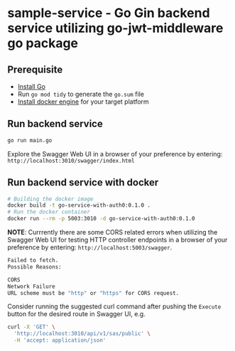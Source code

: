 # sample-service - Go Gin backend service utilizing go-jwt-middleware go package

## Prerequisite

- [Install Go](https://go.dev/doc/install)
- Run `go mod tidy` to generate the `go.sum` file
- [Install docker engine](https://docs.docker.com/engine/install/) for your target platform

## Run backend service 

```sh
go run main.go
```

Explore the Swagger Web UI in a browser of your preference by entering: `http://localhost:3010/swagger/index.html`

## Run backend service with docker

```sh
# Building the docker image
docker build -t go-service-with-auth0:0.1.0 .
# Run the docker container
docker run --rm -p 5003:3010 -d go-service-with-auth0:0.1.0 
```

**NOTE**: Currrently there are some CORS related errors when utilizing the Swagger Web UI for testing HTTP controller endpoints in a browser of your preference by entering: `http://localhost:5003/swagger`. 

```sh
Failed to fetch.
Possible Reasons:

CORS
Network Failure
URL scheme must be "http" or "https" for CORS request.
```

Consider running the suggested curl command after pushing the `Execute` button for the desired route in Swagger UI, e.g. 
```sh 
curl -X 'GET' \
  'http://localhost:3010/api/v1/sas/public' \
  -H 'accept: application/json'
```

